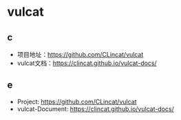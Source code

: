 # vulcat

## c
* 项目地址：<a href="https://github.com/CLincat/vulcat" target="_blank">https://github.com/CLincat/vulcat</a>
* vulcat文档：<a href="https://clincat.github.io/vulcat-docs/">https://clincat.github.io/vulcat-docs/</a>

## e
* Project: <a href="https://github.com/CLincat/vulcat" target="_blank">https://github.com/CLincat/vulcat</a>
* vulcat-Document: <a href="https://clincat.github.io/vulcat-docs/">https://clincat.github.io/vulcat-docs/</a>
